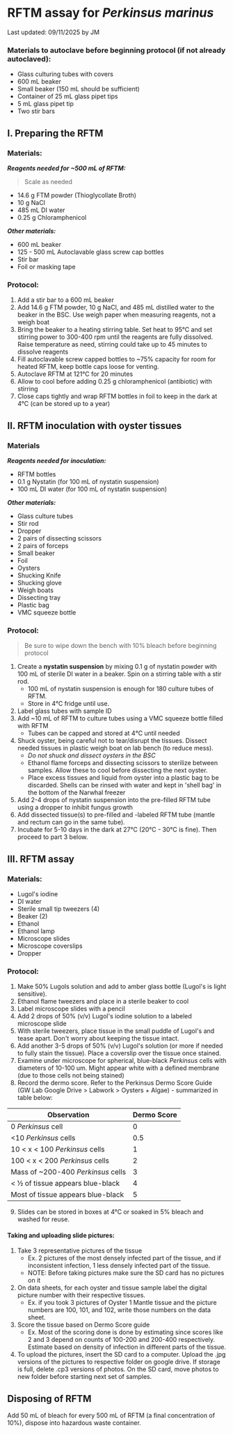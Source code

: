 # RFTM assay for *Perkinsus marinus*
Last updated: 09/11/2025 by JM

### **Materials to autoclave before beginning protocol** (if not already autoclaved):
- Glass culturing tubes with covers 
- 600 mL beaker
- Small beaker (150 mL should be sufficient)
- Container of 25 mL glass pipet tips 
- 5 mL glass pipet tip
- Two stir bars

## I. Preparing the RFTM
### **Materials:**
***Reagents needed for ~500 mL of RFTM:***
>Scale as needed
- 14.6 g FTM powder (Thioglycollate Broth)
- 10 g NaCl
- 485 mL DI water
- 0.25 g Chloramphenicol

***Other materials:***
- 600 mL beaker 
- 125 - 500 mL Autoclavable glass screw cap bottles
- Stir bar 
- Foil or masking tape

### **Protocol:**
1. Add a stir bar to a 600 mL beaker
2. Add 14.6 g FTM powder, 10 g NaCl, and 485 mL distilled water to the beaker in the BSC. Use weigh paper when measuring reagents, not a weigh boat
3. Bring the beaker to a heating stirring table. Set heat to 95℃ and set stirring power to 300-400 rpm until the reagents are fully dissolved. Raise temperature as need, stirring could take up to 45 minutes to dissolve reagents
4. Fill autoclavable screw capped bottles to ~75% capacity for room for heated RFTM, keep bottle caps loose for venting. 
5. Autoclave RFTM at 121°C for 20 minutes
6. Allow to cool before adding 0.25 g chloramphenicol (antibiotic) with stirring
7. Close caps tightly and wrap RFTM bottles in foil to keep in the dark at 4°C (can be stored up to a year)

## II. RFTM inoculation with oyster tissues
### **Materials**
***Reagents needed for inoculation:*** 
- RFTM bottles
- 0.1 g Nystatin (for 100 mL of nystatin suspension)
- 100 mL DI water (for 100 mL of nystatin suspension)

***Other materials:***
- Glass culture tubes
- Stir rod
- Dropper
- 2 pairs of dissecting scissors
- 2 pairs of forceps 
- Small beaker 
- Foil
- Oysters 
- Shucking Knife
- Shucking glove
- Weigh boats
- Dissecting tray
- Plastic bag 
- VMC squeeze bottle

### **Protocol:**
>Be sure to wipe down the bench with 10% bleach before beginning protocol
1. Create a **nystatin suspension** by mixing 0.1 g of nystatin powder with 100 mL of sterile DI water in a beaker. Spin on a stirring table with a stir rod. 
	- 100 mL of nystatin suspension is enough for 180 culture tubes of RFTM. 
	- Store in 4℃ fridge until use. 
2. Label glass tubes with sample ID
3. Add ~10 mL of RFTM to culture tubes using a VMC squeeze bottle filled with RFTM
	- Tubes can be capped and stored at 4℃ until needed
4. Shuck oyster, being careful not to tear/disrupt the tissues. Dissect needed tissues in plastic weigh boat on lab bench (to reduce mess).
	- *Do not shuck and dissect oysters in the BSC*
	- Ethanol flame forceps and dissecting scissors to sterilize between samples. Allow these to cool before dissecting the next oyster.
	- Place excess tissues and liquid from oyster into a plastic bag to be discarded. Shells can be rinsed with water and kept in 'shell bag' in the bottom of the Narwhal freezer
5. Add 2-4 drops of nystatin suspension into the pre-filled RFTM tube using a dropper to inhibit fungus growth
6. Add dissected tissue(s) to pre-filled and -labeled RFTM tube (mantle and rectum can go in the same tube). 
7. Incubate for 5-10 days in the dark at 27°C (20°C - 30°C is fine). Then proceed to part 3 below.


## III. RFTM assay
### **Materials:**
- Lugol's iodine
- DI water
- Sterile small tip tweezers (4)
- Beaker (2)
- Ethanol
- Ethanol lamp
- Microscope slides
- Microscope coverslips
- Dropper

### **Protocol:**
1. Make 50% Lugols solution and add to amber glass bottle (Lugol's is light sensitive). 
2. Ethanol flame tweezers and place in a sterile beaker to cool
3. Label microscope slides with a pencil 
4. Add 2 drops of 50% (v/v) Lugol's iodine solution to a labeled microscope slide
5. With sterile tweezers, place tissue in the small puddle of Lugol's and tease apart. Don't worry about keeping the tissue intact. 
6. Add another 3-5 drops of 50% (v/v) Lugol's solution (or more if needed to fully stain the tissue). Place a coverslip over the tissue once stained.
7. Examine under microscope for spherical, blue-black *Perkinsus* cells with diameters of 10-100 um. Might appear white with a defined membrane (due to those cells not being stained)
8. Record the dermo score. Refer to the Perkinsus Dermo Score Guide (GW Lab Google Drive > Labwork > Oysters + Algae) - summarized in table below:

| Observation                        | Dermo Score |
| ---------------------------------- | ----------- |
| 0 *Perkinsus* cell                 | 0           |
| <10 *Perkinsus* cells              | 0.5         |
| 10 < x < 100 *Perkinsus* cells     | 1           |
| 100 < x < 200 *Perkinsus* cells    | 2           |
| Mass of ~200-400 *Perkinsus* cells | 3           |
| < ½ of tissue appears blue-black   | 4           |
| Most of tissue appears blue-black  | 5           |
9. Slides can be stored in boxes at 4°C or soaked in 5% bleach and washed for reuse.

#### Taking and uploading slide pictures:


1. Take 3 representative pictures of the tissue 
	- Ex. 2 pictures of the most densely infected part of the tissue, and if inconsistent infection, 1 less densely infected part of the tissue.
	- NOTE: Before taking pictures make sure the SD card has no pictures on it
2. On data sheets, for each oyster and tissue sample label the digital picture number with their respective tissues.  
	- Ex. if you took 3 pictures of Oyster 1 Mantle tissue and the picture numbers are 100, 101, and 102, write those numbers on the data sheet. 
3. Score the tissue based on Dermo Score guide 
	- Ex. Most of the scoring done is done by estimating since scores like 2 and 3 depend on counts of 100-200 and 200-400 respectively. Estimate based on density of infection in different parts of the tissue.
4. To upload the pictures, insert the SD card to a computer. Upload the .jpg versions of the pictures to respective folder on google drive. If storage is full, delete .cp3 versions of photos. On the SD card, move photos to new folder before starting next set of samples.

## Disposing of RFTM
Add 50 mL of bleach for every 500 mL of RFTM (a final concentration of 10%), dispose into hazardous waste container.
